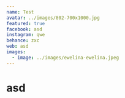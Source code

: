 ```yaml
---
name: Test
avatar: ../images/802-700x1000.jpg
featured: true
facebook: asd
instagram: qwe
behance: zxc
web: asd
images:
  - image: ../images/ewelina-ewelina.jpeg
---
```

# a﻿sd
